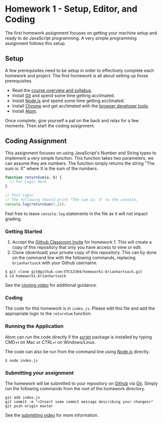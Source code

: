 # Homework 1 - Setup, Editor, and Coding

The first homework assignment focuses on getting your machine setup and ready to do JavaScript programming. A very simple programming assignment follows this setup.

## Setup

A few prerequisites need to be setup in order to effectively complete each homework and project. The first homework is all about setting up those prerequisites.

* Read the [course overview and syllabus](https://github.com/VTCS2304/course-overview/blob/master/README.md).
* Install [Git](https://github.com/VTCS2304/course-overview/blob/master/Git.md) and spend some time getting acclimated.
* Install [Node.js](https://github.com/VTCS2304/course-overview/blob/master/Node.md) and spend some time getting acclimated.
* Install [Chrome](https://www.google.com/chrome/browser/desktop/) and get acclimated with the [browser developer tools](https://github.com/VTCS2304/course-overview/blob/master/DevTools.md).
* Install [Atom](https://github.com/VTCS2304/course-overview/blob/master/Atom.md).

Once complete, give yourself a pat on the back and relax for a few moments. Then start the coding assignment.

## Coding Assignment

This assignment focuses on using JavaScript's Number and String types to implement a very simple function. This function takes two parameters, we can assume they are numbers. The function simply returns the string "The sum is: X" where X is the sum of the numbers.

```javascript
function returnSum(a, b) {
  // Put Logic Here
}

// Test Logic
// The following should print "The sum is: 3" to the console.
console.log(returnSum(1,2));
```

Feel free to leave `console.log` statements in the file as it will not impact grading.

### Getting Started

1. Accept the [Github Classroom Invite](https://classroom.github.com/assignment-invitations/cceead9314c348b5f51c1489d1b27e86) for homework 1. This will create a copy of this repository that only you have access to view or edit.
1. Clone (download) your private copy of this repository. This can by done on the command line with the following commands, replacing `brianhartsock` with your Github username.

  ```
  $ git clone git@github.com:VTCS2304/homework1-brianhartsock.git
  $ cd homework1-brianhartsock
  ```

See the [cloning video](https://youtu.be/RXhjwPclwag) for additional guidance.

### Coding

The code for this homework is in `index.js`. Please edit this file and add the appropriate logic to the `returnSum` function.

### Running the Application

Atom can run the code directly if the [script](https://atom.io/packages/script) package is installed by typing CMD+i on Mac or CTRL+i on Windows/Linux.

The code can also be run from the command line using [Node.js](https://github.com/VTCS2304/course-overview/blob/master/Node.md) directly.

```
$ node index.js
```

### Submitting your assignment

The homework will be submitted to your repository on [Github](https://github.com/VTCS2304/course-overview/blob/master/Github.md) via [Git](https://github.com/VTCS2304/course-overview/blob/master/Git.md). Simply run the following commands from the root of the homework directory.

```
git add index.js
git commit -m "<Insert some commit message describing your changes>"
git push origin master
```
See the [submitting video](https://youtu.be/GEgjVHFjG8c) for more information.
